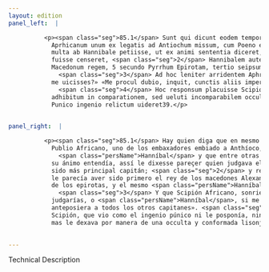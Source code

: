 ```yaml
---
layout: edition
panel_left:  |

          <p><span class="seg">85.1</span> Sunt qui dicunt eodem tempore P.
            Aprhicanum unum ex legatis ad Antiochum missum, cum Poeno esse locutum et inter alia
            multa ab Hannibale petiisse, ut ex animi sententia diceret, quem maximum imperatorum
            fuisse censeret, <span class="seg">2</span> Hannibalem autem respondisse, primo loco sibi Alexandrum
            Macedonum regem, 5 secundo Pyrrhum Epirotam, tertio seipsum collocandum uideri.
              <span class="seg">3</span> Ad hoc leniter arridentem Aphricanum dixisse: «Quid censeres Hannibal si
            me uicisses?» «Me procul dubio, inquit, cunctis aliis imperatoribus anteferrem».
              <span class="seg">4</span> Hoc responsum placuisse Scipioni ferunt, quod se nec posthabitum nec
            adhibitum in comparationem, sed ueluti incomparabilem occulta quadam assentatione a
            Punico ingenio relictum uideret39.</p>
        

panel_right:  |

          <p><span class="seg">85.1</span> Hay quien diga que en mesmo tiempo que
            Publio Africano, uno de los embaxadores embiado a Anthíoco, ovo fabla con
              <span class="persName">Hanníbal</span> y que entre otras muchas cosas le demandó que, segund en
            su ánimo entendía, assí le dixesse pareçer quien judgava el que fasta entonces oviesse
            sido más principal capitán; <span class="seg">2</span> y respondidó <span class="persName">Hanníbal</span> que
            le parecía aver sido primero el rey de los macedones Alexandro, y el segundo Pyrrho, rey
            de los epirotas, y el mesmo <span class="persName">Hanníbal</span> se collocava por el terçero.
              <span class="seg">3</span> Y que Scipión Africano, sonriéndose mansamente a esto, le dixo: «¿Qué
            judgarías, o <span class="persName">Hanníbal</span>, si me vencieras?» Respondió: «Sin dubda me
            anteposiera a todos los otros capitanes». <span class="seg">4</span> Dizen que esta respuesta plugo a
            Scipión, que vio como el ingenio púnico ni le posponía, nin le aduzía en comparaçión,
            mas le dexava por manera de una occulta y conformada lisonja como a incomparable.</p>
        

---
```


Technical Description 